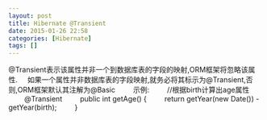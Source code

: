 ```yaml
---
layout: post
title: Hibernate @Transient
date: 2015-01-26 22:58
categories: [Hibernate]
tags: []
---
```

@Transient表示该属性并非一个到数据库表的字段的映射,ORM框架将忽略该属性.
    如果一个属性并非数据库表的字段映射,就务必将其标示为@Transient,否则,ORM框架默认其注解为@Basic
        示例:
        //根据birth计算出age属性
        @Transient
        public int getAge() {
        return getYear(new Date()) - getYear(birth);
        }
